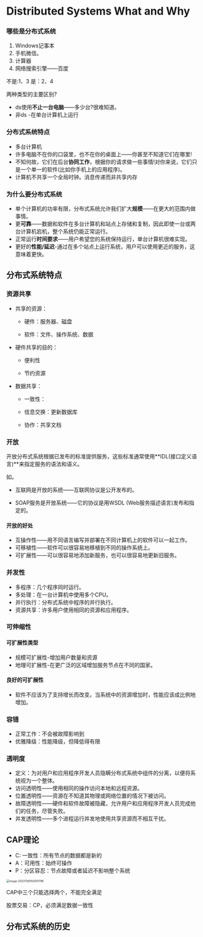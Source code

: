 # Distributed Systems What and Why

### 哪些是分布式系统

1. Windows记事本 
2. 手机微信。
3. 计算器
4. 网络搜索引擎——百度

不是:1、3
是：2、4

两种类型的主要区别?

- ds使用**不止一台电脑**——多少台?很难知道。
- 非ds -在单台计算机上运行

### 分布式系统特点

- 多台计算机
- 许多电脑不在你的口袋里，也不在你的桌面上——你甚至不知道它们在哪里!
- 不知何故，它们在后台**协同工作**，根据你的请求做一些事情!对你来说，它们只是一个单一的软件(比如你手机上的应用程序)。
- 计算机不共享一个全局时钟。消息传递而非共享内存

### 为什么要分布式系统

- 单个计算机的功率有限，分布式系统允许我们扩大**规模**——在更大的范围内做事情。
- 更**可靠**——数据和软件在多台计算机和站点上存储和复制，因此即使一台或两台计算机宕机，整个系统仍能正常运行。
- 正常运行**时间要求**——用户希望您的系统保持运行，单台计算机很难实现。
- 更好的**性能/延迟**-通过在多个站点上运行系统，用户可以使用更近的服务，这意味着更快。

## 分布式系统特点

### 资源共享

- 共享的资源：

  - 硬件：服务器、磁盘

  - 软件：文件、操作系统、数据

- 硬件共享的目的：

  - 便利性

  - 节约资源

- 数据共享：

  - 一致性：

  - 信息交换：更新数据库

  - 协作：共享文档

### 开放

开放分布式系统根据已发布的标准提供服务，这些标准通常使用**IDL(接口定义语言)**来指定服务的语法和语义。

如。

- 互联网是开放的系统——互联网协议是公开发布的。

- SOAP服务是开放系统——它的协议是用WSDL (Web服务描述语言)发布和指定的。



#### 开放的好处

- 互操作性——用不同语言编写并部署在不同计算机上的软件可以一起工作。
- 可移植性——软件可以很容易地移植到不同的操作系统上。
- 可扩展性——可以很容易地添加新服务，也可以很容易地更新旧服务。





### 并发性

- 多程序：几个程序同时运行。
- 多处理：在一台计算机中使用多个CPU。
- 并行执行：分布式系统中程序的并行执行。
- 资源共享：许多用户使用相同的资源和应用程序。

### 可伸缩性

#### 可扩展性类型

- 规模可扩展性-增加用户数量和资源
- 地理可扩展性-在更广泛的区域增加服务节点在不同的国家。


#### 良好的可扩展性

- 软件不应该为了支持增长而改变。当系统中的资源增加时，性能应该成比例地增加。

### 容错

- 正常工作：不会被故障影响到
- 优雅降级：性能降级，但降低得有限

### 透明度

- 定义：为对用户和应用程序开发人员隐瞒分布式系统中组件的分离，以便将系统视为一个整体。
- 访问透明性——使用相同的操作访问本地和远程资源。
- 位置透明性——资源在不知道其物理或网络位置的情况下被访问。
- 故障透明性——硬件和软件故障被隐藏，允许用户和应用程序开发人员完成他们的任务，尽管失败。
- 并发透明性——多个进程运行并发地使用共享资源而不相互干扰。

## CAP理论

- C: 一致性：所有节点的数据都是新的
- A：可用性：始终可操作
- P：分区容忍：节点故障或者延迟不影响整个系统

<img src="https://pic-1257412153.cos.ap-nanjing.myqcloud.com/images/2023/11/26/image-20231126104315786-f47379.png" alt="image-20231126104315786" style="zoom:50%;" />

CAP中三个只能选择两个，不能完全满足



股票交易：CP，必须满足数据一致性



## 分布式系统的历史

